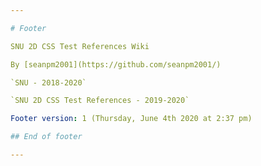 ```yaml
---

# Footer

SNU 2D CSS Test References Wiki

By [seanpm2001](https://github.com/seanpm2001/)

`SNU - 2018-2020`

`SNU 2D CSS Test References - 2019-2020`

Footer version: 1 (Thursday, June 4th 2020 at 2:37 pm)

## End of footer

---
```

